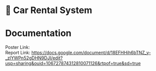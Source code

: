 # 🚗 Car Rental System

# Documentation 

Poster Link: </br>
Report Link: https://docs.google.com/document/d/18EFHHih6bTNZ_y-_zIYWPn52gDHN9DJI/edit?usp=sharing&ouid=106727874312810071126&rtpof=true&sd=true
